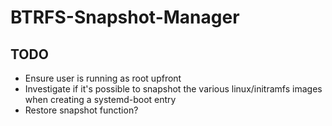 # BTRFS-Snapshot-Manager

## TODO

* Ensure user is running as root upfront
* Investigate if it's possible to snapshot the various linux/initramfs images when creating a systemd-boot entry
* Restore snapshot function?
